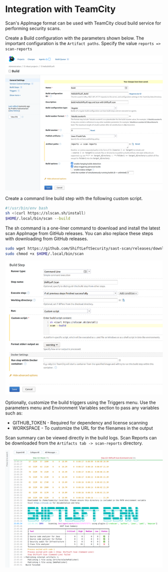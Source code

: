 # Integration with TeamCity

Scan's AppImage format can be used with TeamCity cloud build service for performing security scans.

Create a Build configuration with the parameters shown below. The important configuration is the `Artifact paths`. Specify the value `reports => scan-reports`

![Build configuration](img/teamcity-1.png)

Create a command line build step with the following custom script.

```bash
#!/usr/bin/env bash
sh <(curl https://slscan.sh/install)
$HOME/.local/bin/scan --build
```

The sh command is a one-liner command to download and install the latest scan AppImage from GitHub releases. You can also replace these steps with downloading from GitHub releases.

```bash
sudo wget https://github.com/ShiftLeftSecurity/sast-scan/releases/download/v1.9.27/scan -O $HOME/.local/bin/scan
sudo chmod +x $HOME/.local/bin/scan
```

![Build steps](img/teamcity-2.png)

Optionally, customize the build triggers using the Triggers menu. Use the parameters menu and Environment Variables section to pass any variables such as:

- GITHUB_TOKEN - Required for dependency and license scanning
- WORKSPACE - To customize the URL for the filenames in the output

Scan summary can be viewed directly in the build logs. Scan Reports can be downloaded from the `Artifacts tab -> scan-reports` directory.

![Build output](img/teamcity-3.png)
